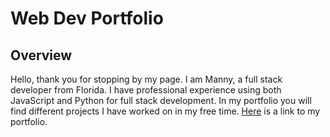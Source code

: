 # Web Dev Portfolio

## Overview
Hello, thank you for stopping by my page. I am Manny, a full stack developer from Florida. I have professional experience using both JavaScript and Python for full stack development. In my portfolio you will find different projects I have worked on in my free time. [Here](https://manny53365.github.io/Web-Dev-Portfolio/) is a link to my portfolio.

